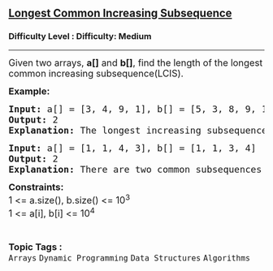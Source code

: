 <h2><a href="https://www.geeksforgeeks.org/problems/longest-common-increasing-subsequence1437/1?page=1&difficulty=Medium&status=unsolved,attempted&sortBy=accuracy">Longest Common Increasing Subsequence</a></h2><h3>Difficulty Level : Difficulty: Medium</h3><hr><div class="problems_problem_content__Xm_eO"><p><span style="font-size: 18px;">Given two arrays, <strong>a[]</strong> and <strong>b[]</strong>, find the length of the longest common increasing subsequence(LCIS).&nbsp;</span></p>
<p><span style="font-size: 18px;"><strong>Example:</strong></span></p>
<pre><span style="font-size: 18px;"><strong>Input: </strong>a[] = [3, 4, 9, 1], b[] = [5, 3, 8, 9, 10, 2, 1]
<strong>Output:</strong> 2
<strong>Explanation:</strong> The longest increasing subsequence that is common is {3, 9} and its length is 2.</span></pre>
<pre><span style="font-size: 18px;"><strong>Input: </strong>a[] = [1, 1, 4, 3], b[] = [1, 1, 3, 4]
<strong>Output:</strong> 2
<strong>Explanation:</strong> There are two common subsequences {1, 4} and {1, 3} both of length 2.</span></pre>
<p><span style="font-size: 18px;"><strong>Constraints:</strong><br>1 &lt;= a.size(), b.size() &lt;= 10<sup>3</sup><br>1 &lt;= a[i], b[i] &lt;= 10<sup>4</sup></span></p></div><br><p><span style=font-size:18px><strong>Topic Tags : </strong><br><code>Arrays</code>&nbsp;<code>Dynamic Programming</code>&nbsp;<code>Data Structures</code>&nbsp;<code>Algorithms</code>&nbsp;